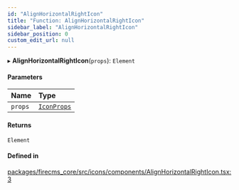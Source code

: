 ```yaml
---
id: "AlignHorizontalRightIcon"
title: "Function: AlignHorizontalRightIcon"
sidebar_label: "AlignHorizontalRightIcon"
sidebar_position: 0
custom_edit_url: null
---
```


▸ **AlignHorizontalRightIcon**(`props`): `Element`

#### Parameters

| Name | Type |
| :------ | :------ |
| `props` | [`IconProps`](../types/IconProps.md) |

#### Returns

`Element`

#### Defined in

[packages/firecms_core/src/icons/components/AlignHorizontalRightIcon.tsx:3](https://github.com/FireCMSco/firecms/blob/d45f3739/packages/firecms_core/src/icons/components/AlignHorizontalRightIcon.tsx#L3)
